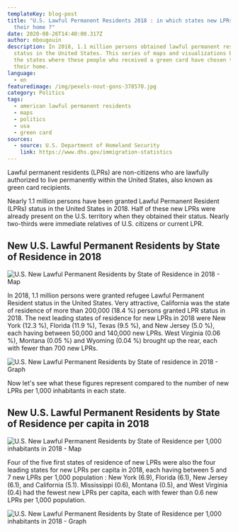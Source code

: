 ```yaml
---
templateKey: blog-post
title: "U.S. Lawful Permanent Residents 2018 : in which states new LPRs made
  their home ?"
date: 2020-08-26T14:40:00.317Z
author: mbougouin
description: In 2018, 1.1 million persons obtained lawful permanent resident
  status in the United States. This series of maps and visualizations brings out
  the states where these people who received a green card have chosen to make
  their home.
language:
  - en
featuredimage: /img/pexels-nout-gons-378570.jpg
category: Politics
tags:
  - american lawful permanent residents
  - maps
  - politics
  - usa
  - green card
sources:
  - source: U.S. Department of Homeland Security
    link: https://www.dhs.gov/immigration-statistics
---
```

Lawful permanent residents (LPRs) are non-citizens who are lawfully authorized to live permanently within the United States, also known as green card recipients.

Nearly 1.1 million persons have been granted Lawful Permanent Resident (LPRs) status in the United States in 2018. Half of these new LPRs were already present on the U.S. territory when they obtained their status. Nearly two-thirds were immediate relatives of U.S. citizens or current LPR.

## New U.S. Lawful Permanent Residents by State of Residence in 2018

![U.S. New Lawful Permanent Residents by State of Residence in 2018 - Map](/img/us_new_lprs_2018_world_map.png "U.S. New Lawful Permanent Residents by State of Residence in 2018 - Map")

In 2018, 1.1 million persons were granted refugee Lawful Permanent Resident status in the United States. Very attractive, California was the state of residence of more than 200,000 (18.4 %) persons granted LPR status in 2018. The next leading states of residence for new LPRs in 2018 were New York (12.3 %), Florida (11.9 %), Texas (9.5 %), and New Jersey (5.0 %), each having between 50,000 and 140,000 new LPRs. West Virginia (0.06 %), Montana (0.05 %) and Wyoming (0.04 %) brought up the rear, each with fewer than 700 new LPRs.

![U.S. New Lawful Permanent Residents by State of residence in 2018 - Graph](/img/us_new_lprs_treemap.png "U.S. New Lawful Permanent Residents by State of residence in 2018 - Graph")

Now let's see what these figures represent compared to the number of new LPRs per 1,000 inhabitants in each state.

## New U.S. Lawful Permanent Residents by State of Residence per capita in 2018

![U.S. New Lawful Permanent Residents by State of Residence per 1,000 inhabitants in 2018 - Map](/img/us_new_lprs_per_1000_inhabitants_map.png "U.S. New Lawful Permanent Residents by State of Residence per 1,000 inhabitants in 2018 - Map")

Four of the five first states of residence of new LPRs were also the four leading states for new LPRs per capita in 2018, each having between 5 and 7 new LPRs per 1,000 population : New York (6.9), Florida (6.1), New Jersey (6.1), and California (5.1). Mississippi (0.6), Montana (0.5), and West Virginia (0.4) had the fewest new LPRs per capita, each with fewer than 0.6 new LPRs per 1,000 population.

![U.S. New Lawful Permanent Residents by State of Residence per 1,000 inhabitants in 2018 - Graph](/img/us_new_lprs_per_1000_inhabitants_treemap.png "U.S. New Lawful Permanent Residents by State of Residence per 1,000 inhabitants in 2018 - Graph")